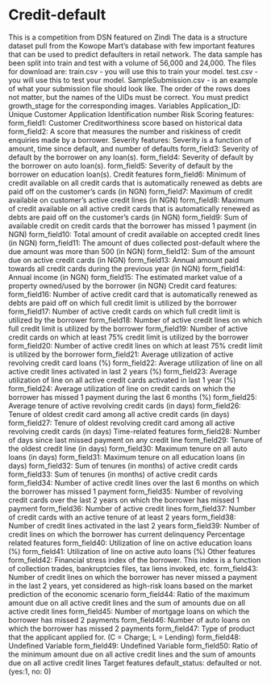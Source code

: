 # Credit-default
This is a competition from DSN featured on Zindi
The data is a structure dataset pull from the Kowope Mart’s database with few important features that can be used to predict defaulters in retail network. The data sample has been split into train and test with a volume of 56,000 and 24,000.
The files for download are:
train.csv - you will use this to train your model.
test.csv - you will use this to test your model.
SampleSubmission.csv - is an example of what your submission file should look like. The order of the rows does not matter, but the names of the UIDs must be correct. You must predict growth_stage for the corresponding images.
Variables
Application_ID: Unique Customer Application Identification number
Risk Scoring features:
form_field1: Customer Creditworthiness score based on historical data
form_field2: A score that measures the number and riskiness of credit enquiries made by a borrower.
Severity features: Severity is a function of amount, time since default, and number of defaults
form_field3: Severity of default by the borrower on any loan(s).
form_field4: Severity of default by the borrower on auto loan(s).
form_field5: Severity of default by the borrower on education loan(s).
Credit features
form_field6: Minimum of credit available on all credit cards that is automatically renewed as debts are paid off on the customer’s cards (in NGN)
form_field7: Maximum of credit available on customer’s active credit lines (in NGN)
form_field8: Maximum of credit available on all active credit cards that is automatically renewed as debts are paid off on the customer’s cards (in NGN)
form_field9: Sum of available credit on credit cards that the borrower has missed 1 payment (in NGN)
form_field10: Total amount of credit available on accepted credit lines (in NGN)
form_field11: The amount of dues collected post-default where the due amount was more than 500 (in NGN)
form_field12: Sum of the amount due on active credit cards (in NGN)
form_field13: Annual amount paid towards all credit cards during the previous year (in NGN)
form_field14: Annual income (in NGN)
form_field15: The estimated market value of a property owned/used by the borrower (in NGN)
Credit card features:
form_field16: Number of active credit card that is automatically renewed as debts are paid off on which full credit limit is utilized by the borrower
form_field17: Number of active credit cards on which full credit limit is utilized by the borrower
form_field18: Number of active credit lines on which full credit limit is utilized by the borrower
form_field19: Number of active credit cards on which at least 75% credit limit is utilized by the borrower
form_field20: Number of active credit lines on which at least 75% credit limit is utilized by the borrower
form_field21: Average utilization of active revolving credit card loans (%)
form_field22: Average utilization of line on all active credit lines activated in last 2 years (%)
form_field23: Average utilization of line on all active credit cards activated in last 1 year (%)
form_field24: Average utilization of line on credit cards on which the borrower has missed 1 payment during the last 6 months (%)
form_field25: Average tenure of active revolving credit cards (in days)
form_field26: Tenure of oldest credit card among all active credit cards (in days)
form_field27: Tenure of oldest revolving credit card among all active revolving credit cards (in days)
Time-related features
form_field28: Number of days since last missed payment on any credit line
form_field29: Tenure of the oldest credit line (in days)
form_field30: Maximum tenure on all auto loans (in days)
form_field31: Maximum tenure on all education loans (in days)
form_field32: Sum of tenures (in months) of active credit cards
form_field33: Sum of tenures (in months) of active credit cards
form_field34: Number of active credit lines over the last 6 months on which the borrower has missed 1 payment
form_field35: Number of revolving credit cards over the last 2 years on which the borrower has missed 1 payment
form_field36: Number of active credit lines
form_field37: Number of credit cards with an active tenure of at least 2 years
form_field38: Number of credit lines activated in the last 2 years
form_field39: Number of credit lines on which the borrower has current delinquency
Percentage related features
form_field40: Utilization of line on active education loans (%)
form_field41: Utilization of line on active auto loans (%)
Other features
form_field42: Financial stress index of the borrower. This index is a function of collection trades, bankruptcies files, tax liens invoked, etc.
form_field43: Number of credit lines on which the borrower has never missed a payment in the last 2 years, yet considered as high-risk loans based on the market prediction of the economic scenario
form_field44: Ratio of the maximum amount due on all active credit lines and the sum of amounts due on all active credit lines
form_field45: Number of mortgage loans on which the borrower has missed 2 payments
form_field46: Number of auto loans on which the borrower has missed 2 payments
form_field47: Type of product that the applicant applied for. (C = Charge; L = Lending)
form_field48: Undefined Variable
form_field49: Undefined Variable
form_field50: Ratio of the minimum amount due on all active credit lines and the sum of amounts due on all active credit lines
Target features
default_status: defaulted or not. (yes:1, no: 0)

